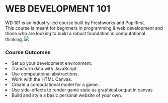 <h1>WEB DEVELOPMENT 101</h1>
WD 101 is an Industry-led course built by Freshworks and Pupilfirst.<br>
This course is meant for beginners in programming & web development and those who are looking to build
a robust foundation in computational thinking.

<img src="https://cdn.glitch.com/3168e7b0-4455-4412-b917-7a9c555bff15%2Fweb2.PNG?v=1625104456792"> 
 <br><h3>Course Outcomes</h3>
<li>Set up your development environment.
<li>Transform data with JavaScript.
    <li>Use computational abstractions.
        <li>Work with the HTML Canvas.
            <li>Create a computational model for a game.
                <li>Use side-effects to render game state as graphical output in canvas<li>Build and style a basic personal website of your own.
